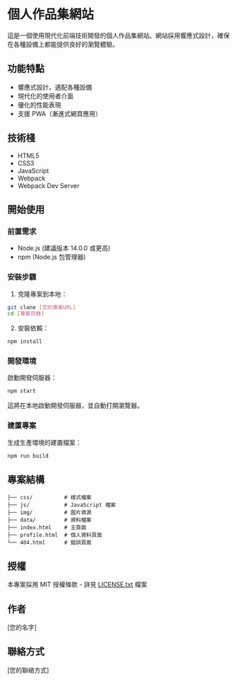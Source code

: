 # 個人作品集網站

這是一個使用現代化前端技術開發的個人作品集網站。網站採用響應式設計，確保在各種設備上都能提供良好的瀏覽體驗。

## 功能特點

- 響應式設計，適配各種設備
- 現代化的使用者介面
- 優化的性能表現
- 支援 PWA（漸進式網頁應用）

## 技術棧

- HTML5
- CSS3
- JavaScript
- Webpack
- Webpack Dev Server

## 開始使用

### 前置需求

- Node.js (建議版本 14.0.0 或更高)
- npm (Node.js 包管理器)

### 安裝步驟

1. 克隆專案到本地：
```bash
git clone [您的專案URL]
cd [專案目錄]
```

2. 安裝依賴：
```bash
npm install
```

### 開發環境

啟動開發伺服器：
```bash
npm start
```
這將在本地啟動開發伺服器，並自動打開瀏覽器。

### 建置專案

生成生產環境的建置檔案：
```bash
npm run build
```

## 專案結構

```
├── css/          # 樣式檔案
├── js/           # JavaScript 檔案
├── img/          # 圖片資源
├── data/         # 資料檔案
├── index.html    # 主頁面
├── profile.html  # 個人資料頁面
└── 404.html      # 錯誤頁面
```

## 授權

本專案採用 MIT 授權條款 - 詳見 [LICENSE.txt](LICENSE.txt) 檔案

## 作者

[您的名字]

## 聯絡方式

[您的聯絡方式]